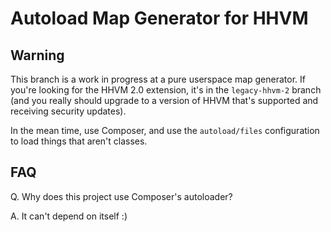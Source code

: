 Autoload Map Generator for HHVM
===============================

Warning
-------

This branch is a work in progress at a pure userspace map generator. If
you're looking for the HHVM 2.0 extension, it's in the `legacy-hhvm-2`
branch (and you really should upgrade to a version of HHVM that's
supported and receiving security updates).

In the mean time, use Composer, and use the `autoload/files` configuration
to load things that aren't classes.

FAQ
---

Q. Why does this project use Composer's autoloader?

A. It can't depend on itself :)
